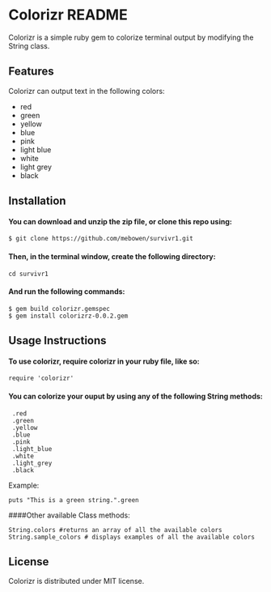 # Colorizr README

Colorizr is a simple ruby gem to colorize terminal output by modifying the String class. 

## Features

Colorizr can output text in the following colors:
* red
* green
* yellow
* blue
* pink
* light blue
* white
* light grey
* black


## Installation 

#### You can download and unzip the zip file, or clone this repo using:
``` 
$ git clone https://github.com/mebowen/survivr1.git
```

#### Then, in the terminal window, create the following directory:
``` 
cd survivr1
```

#### And run the following commands:
``` 
$ gem build colorizr.gemspec
$ gem install colorizrz-0.0.2.gem
```

## Usage Instructions

#### To use colorizr, require colorizr in your ruby file, like so:
``` 
require 'colorizr' 
``` 

#### You can colorize your ouput by using any of the following String methods:
```
 .red
 .green
 .yellow
 .blue
 .pink
 .light_blue
 .white
 .light_grey
 .black
```

Example:
```
puts "This is a green string.".green
```

####Other available Class methods:
```
String.colors #returns an array of all the available colors
String.sample_colors # displays examples of all the available colors
```

## License
Colorizr is distributed under MIT license. 





